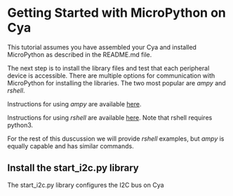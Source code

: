 # Getting Started with MicroPython on Cya

This tutorial assumes you have assembled your Cya and installed MicroPython as described in the README.md file.

The next step is to install the library files and test that each peripheral device is accessible. There are multiple options for communication with MicroPython for installing the libraries. The two most popular are _ampy_ and _rshell_.

Instructions for using _ampy_ are available [here](https://pypi.org/project/adafruit-ampy/).

Instructions for using _rshell_ are available [here](https://pypi.org/project/rshell/). Note that rshell requires python3.

For the rest of this duscussion we will provide _rshell_ examples, but _ampy_ is equally capable and has similar commands.


## Install the start_i2c.py library
The start_i2c.py library configures the I2C bus on Cya


